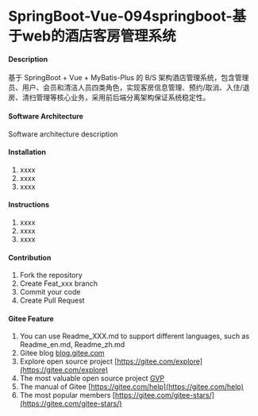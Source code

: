 # SpringBoot-Vue-094springboot-基于web的酒店客房管理系统

#### Description
基于 SpringBoot + Vue + MyBatis-Plus 的 B/S 架构酒店管理系统，包含管理员、用户、会员和清洁人员四类角色，实现客房信息管理、预约/取消、入住/退房、清扫管理等核心业务，采用前后端分离架构保证系统稳定性。

#### Software Architecture
Software architecture description

#### Installation

1.  xxxx
2.  xxxx
3.  xxxx

#### Instructions

1.  xxxx
2.  xxxx
3.  xxxx

#### Contribution

1.  Fork the repository
2.  Create Feat_xxx branch
3.  Commit your code
4.  Create Pull Request


#### Gitee Feature

1.  You can use Readme\_XXX.md to support different languages, such as Readme\_en.md, Readme\_zh.md
2.  Gitee blog [blog.gitee.com](https://blog.gitee.com)
3.  Explore open source project [https://gitee.com/explore](https://gitee.com/explore)
4.  The most valuable open source project [GVP](https://gitee.com/gvp)
5.  The manual of Gitee [https://gitee.com/help](https://gitee.com/help)
6.  The most popular members  [https://gitee.com/gitee-stars/](https://gitee.com/gitee-stars/)

